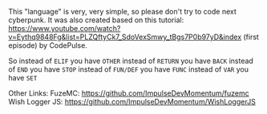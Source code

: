 This "language" is very, very simple, so please don't try to code next cyberpunk. 
It was also created based on this tutorial: https://www.youtube.com/watch?v=Eythq9848Fg&list=PLZQftyCk7_SdoVexSmwy_tBgs7P0b97yD&index (first episode) by CodePulse.

So instead of `ELIF` you have `OTHER`
instead of `RETURN` you have `BACK`
instead of `END` you have `STOP`
instead of `FUN/DEF` you have `FUNC`
instead of `VAR` you have `SET`


Other Links:
FuzeMC: https://github.com/ImpulseDevMomentum/fuzemc
Wish Logger JS: https://github.com/ImpulseDevMomentum/WishLoggerJS
